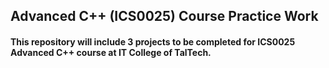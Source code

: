 ## Advanced C++ (ICS0025) Course Practice Work

#### This repository will include 3 projects to be completed for ICS0025 Advanced C++ course at IT College of TalTech.

